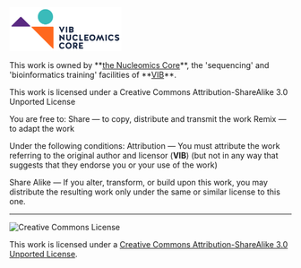 <p><a href="http://www.nucleomics.be/" target="_blank"><img src="/NC_logo.png" height=78 width=200\></a></p>
This work is owned by **<a href="https://www.nucleomics.be" target="_blank">the Nucleomics Core</a>**, the 'sequencing' and 'bioinformatics training' facilities of **<a href="http://www.vib.be" target="_blank">VIB</a>**.

This work is licensed under a Creative Commons Attribution-ShareAlike 3.0 Unported License

You are free to:
Share — to copy, distribute and transmit the work Remix — to adapt the work

Under the following conditions:
Attribution — You must attribute the work referring to the original author and licensor (**VIB**)
(but not in any way that suggests that they endorse you or your use of the work) 

Share Alike — If you alter, transform, or build upon this work, you may distribute the resulting work
only under the same or similar license to this one.

------------
![Creative Commons License](http://i.creativecommons.org/l/by-sa/3.0/88x31.png?raw=true)

This work is licensed under a [Creative Commons Attribution-ShareAlike 3.0 Unported License](http://creativecommons.org/licenses/by-sa/3.0/).
